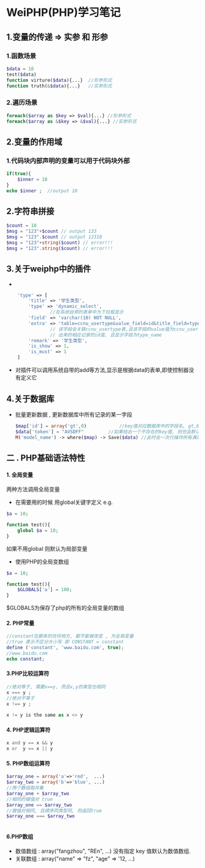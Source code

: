 # WeiPHP(PHP)学习笔记

## 1.变量的传递 => 实参 和 形参

### 1.函数场景

~~~php
$data = 10
test($data)
function virture($data){...}  //形参形式
function truth(&$data){...}	  //实参形式
~~~

### 2.遍历场景

~~~php
foreach($array as $key => $val){...} //形参形式
foreach($array as &$key => &$val){...} //实参形式
~~~



## 2.变量的作用域

### 1.代码块内部声明的变量可以用于代码块外部

~~~php
if(true){
    $inner = 10
}
echo $inner ;  //output 10 
~~~



## 2.字符串拼接

~~~php
$count = 10
$msg = "123"+$count // output 133
$msg = "123".$count // output 12310
$msg = "123"+string($count) // error!!!
$msg = "123".string($count) // error!!!
~~~



## 3.关于weiphp中的插件

* 

~~~php
	'type' => [
		'title' => '学生类型',
		'type' => 'dynamic_select',
        		//在系统自带的表单中为下拉框显示
		'field' => 'varchar(10) NOT NULL',
		'extra' => 'table=ccnu_usertype&value_field=id&title_field=type_name',
        		// 该字段会关联ccnu_usertype表,且该字段的value值为ccnu_usertype表中的token查找
        		// 出来的相应记录的id值, 且显示字段为type_name
		'remark' => '学生类型',
		'is_show' => 1,
		'is_must' => 1
	]
~~~

* 对插件可以调用系统自带的add等方法,显示是根据data的表单,即使控制器没有定义它



## 4.关于数据库

* 批量更新数据 , 更新数据库中所有记录的某一字段

  ~~~php
  $map['id'] = array('gt',0)			//key值对应数据库中的字段名, gt,0 => id>0 
  $data['token'] = "AVSDFF"			//如果给出一个不存在的key值, 则也会默认更新全部
  M('model_name') -> where($map) -> Save($data)	//此时会一次行操作所有满足where的记录
  ~~~



## 二 . PHP基础语法特性

#### 1. 全局变量

两种方法调用全局变量

* 在需要用的时候 用global关键字定义 e.g.

~~~php
$a = 10;

function test(){
    global $a = 10;
}

~~~

如果不用global 则默认为局部变量

* 使用PHP的全局变数组

~~~php
$a = 10;

function test(){
    $GLOBALS['a'] = 100;
}
~~~

$GLOBALS为保存了php的所有的全局变量的数组



#### 2. PHP常量

~~~php
//constant在脚本的任何地方, 都不能被改变 , 为全局变量
//true 表示不区分大小写 即 CONSTANT = constant
define ('constant', 'www.baidu.com', true);
//www.baidu.com
echo constant;
~~~



#### 3.PHP比较运算符

~~~php
//绝对等于, 需要x==y, 而且x,y的类型也相同
x === y ;
//绝对不等于
x !== y ;
    
x != y is the same as x <> y
~~~



#### 4. PHP逻辑运算符

~~~php
x and y == x && y
x or  y == x || y
~~~



#### 5. PHP数组运算符

~~~php
$array_one = array('a'=>'red',  ...)
$array_two = array('b'=>'blue', ...)
//两个数组取并集
$array_one + $array_two     
//相同的键值对 true
$array_one == $array_two    
//键值对相同, 且顺序同类型同, 则返回true
$array_one === $array_two    
    
~~~



#### 6.PHP数组

* 数值数组 :  array("fangzhou", "REn", ...) 没有指定 key 值默认为数值数组. 
* 关联数组 :  array("name" => "fz", "age" => '12, ...)





































